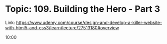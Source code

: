 # Topic: 109. Building the Hero - Part 3
Link: https://www.udemy.com/course/design-and-develop-a-killer-website-with-html5-and-css3/learn/lecture/27513180#overview

10:00





